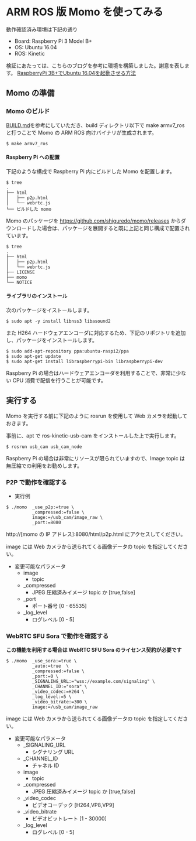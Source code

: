 # ARM ROS 版 Momo を使ってみる

動作確認済み環境は下記の通り

- Board: Raspberry Pi 3 Model B+
- OS: Ubuntu 16.04
- ROS: Kinetic

検証にあたっては、こちらのブログを参考に環境を構築しました。謝意を表します。
[RaspberryPi 3B+でUbuntu 16.04を起動させる方法](https://www.asrobot.me/entry/2018/07/11/001603/)

## Momo の準備

### Momo のビルド

[BUILD.md](./BUILD.md)を参考にしていただき、build ディレクトリ以下で make armv7_ros と打つことで Momo の ARM ROS 向けバイナリが生成されます。

```shell
$ make armv7_ros
```

#### Raspberry Pi への配置

下記のような構成で Raspberry Pi 内にビルドした Momo を配置します。

```
$ tree
.
├── html
│   ├── p2p.html
│   └── webrtc.js
└── ビルドした momo
```


Momo のパッケージを https://github.com/shiguredo/momo/releases からダウンロードした場合は、パッケージを展開すると既に上記と同じ構成で配置されています。

```
$ tree
.
├── html
│   ├── p2p.html
│   └── webrtc.js
├── LICENSE
├── momo
└── NOTICE
```


#### ライブラリのインストール

次のパッケージをイストールします。

```
$ sudo apt -y install libnss3 libasound2
```

また H264 ハードウェアエンコーダに対応するため、下記のリポジトリを追加し、パッケージをインストールします。

```
$ sudo add-apt-repository ppa:ubuntu-raspi2/ppa
$ sudo apt-get update
$ sudo apt-get install libraspberrypi-bin libraspberrypi-dev
```

Raspberry Pi の場合はハードウェアエンコーダを利用することで、非常に少ない CPU 消費で配信を行うことが可能です。

## 実行する

Momo を実行する前に下記のように rosrun を使用して Web カメラを起動しておきます。

事前に、apt で ros-kinetic-usb-cam をインストールした上で実行します。

```
$ rosrun usb_cam usb_cam_node
```

Raspberry Pi の場合は非常にリソースが限られていますので、Image topic は無圧縮での利用をお勧めします。

### P2P で動作を確認する

- 実行例

```shell
$ ./momo  _use_p2p:=true \
          _compressed:=false \
          image:=/usb_cam/image_raw \
          _port:=8080
```

http://[momo の IP アドレス]:8080/html/p2p.html にアクセスしてください。

image には Web カメラから送られてくる画像データの topic を指定してください。

- 変更可能なパラメータ
  - image
    - topic
  - _compressed
    - JPEG 圧縮済みイメージ topic か  [true,false]
  - _port
    - ポート番号  [0 - 65535]
  - _log_level
    - ログレベル  [0 - 5]


### WebRTC SFU Sora で動作を確認する

**この機能を利用する場合は WebRTC SFU Sora のライセンス契約が必要です**

```shell
$ ./momo  _use_sora:=true \
          _auto:=true  \
          _compressed:=false \
          _port:=0 \
          _SIGNALING_URL:="wss://example.com/signaling" \
          _CHANNEL_ID:="sora" \
          _video_codec:=H264 \
          _log_level:=5 \
          _video_bitrate:=300 \
          image:=/usb_cam/image_raw
```

image には Web カメラから送られてくる画像データの topic を指定してください。


- 変更可能なパラメータ
  - _SIGNALING_URL
    - シグナリング URL
  - _CHANNEL_ID
    - チャネル ID
  - image
    - topic
  - _compressed
    - JPEG 圧縮済みイメージ topic か  [true,false]
  - _video_codec
    - ビデオコーデック  [H264,VP8,VP9]
  - _video_bitrate
    - ビデオビットレート  [1 - 30000]
  - _log_level
    - ログレベル  [0 - 5]

